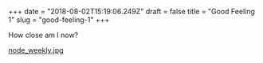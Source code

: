 +++
date = "2018-08-02T15:19:06.249Z"
draft = false
title = "Good Feeling 1"
slug = "good-feeling-1"
+++

How close am I now?

[node_weekly.jpg](/images/2018/08/02/node_weekly.jpg)